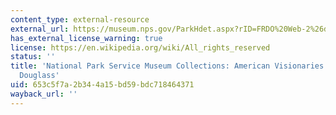 ```yaml
---
content_type: external-resource
external_url: https://museum.nps.gov/ParkHdet.aspx?rID=FRDO%20Web-2%26db%3Dexhibt%26dir%3DCR%20AAWEB
has_external_license_warning: true
license: https://en.wikipedia.org/wiki/All_rights_reserved
status: ''
title: 'National Park Service Museum Collections: American Visionaries: Frederick
  Douglass'
uid: 653c5f7a-2b34-4a15-bd59-bdc718464371
wayback_url: ''
---
```

